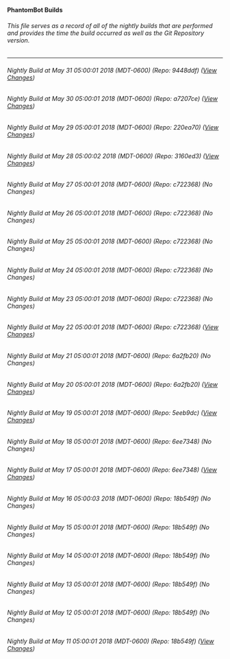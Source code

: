 **PhantomBot Builds**

###### This file serves as a record of all of the nightly builds that are performed and provides the time the build occurred as well as the Git Repository version.
-------------------------------------------------------------------------------------------------------------
###### Nightly Build at May 31 05:00:01 2018 (MDT-0600) (Repo: 9448ddf) ([View Changes](https://github.com/PhantomBot/PhantomBot/compare/a7207ce...9448ddf))
###### Nightly Build at May 30 05:00:01 2018 (MDT-0600) (Repo: a7207ce) ([View Changes](https://github.com/PhantomBot/PhantomBot/compare/220ea70...a7207ce))
###### Nightly Build at May 29 05:00:01 2018 (MDT-0600) (Repo: 220ea70) ([View Changes](https://github.com/PhantomBot/PhantomBot/compare/3160ed3...220ea70))
###### Nightly Build at May 28 05:00:02 2018 (MDT-0600) (Repo: 3160ed3) ([View Changes](https://github.com/PhantomBot/PhantomBot/compare/c722368...3160ed3))
###### Nightly Build at May 27 05:00:01 2018 (MDT-0600) (Repo: c722368) (No Changes)
###### Nightly Build at May 26 05:00:01 2018 (MDT-0600) (Repo: c722368) (No Changes)
###### Nightly Build at May 25 05:00:01 2018 (MDT-0600) (Repo: c722368) (No Changes)
###### Nightly Build at May 24 05:00:01 2018 (MDT-0600) (Repo: c722368) (No Changes)
###### Nightly Build at May 23 05:00:01 2018 (MDT-0600) (Repo: c722368) (No Changes)
###### Nightly Build at May 22 05:00:01 2018 (MDT-0600) (Repo: c722368) ([View Changes](https://github.com/PhantomBot/PhantomBot/compare/6a2fb20...c722368))
###### Nightly Build at May 21 05:00:01 2018 (MDT-0600) (Repo: 6a2fb20) (No Changes)
###### Nightly Build at May 20 05:00:01 2018 (MDT-0600) (Repo: 6a2fb20) ([View Changes](https://github.com/PhantomBot/PhantomBot/compare/5eeb9dc...6a2fb20))
###### Nightly Build at May 19 05:00:01 2018 (MDT-0600) (Repo: 5eeb9dc) ([View Changes](https://github.com/PhantomBot/PhantomBot/compare/6ee7348...5eeb9dc))
###### Nightly Build at May 18 05:00:01 2018 (MDT-0600) (Repo: 6ee7348) (No Changes)
###### Nightly Build at May 17 05:00:01 2018 (MDT-0600) (Repo: 6ee7348) ([View Changes](https://github.com/PhantomBot/PhantomBot/compare/18b549f...6ee7348))
###### Nightly Build at May 16 05:00:03 2018 (MDT-0600) (Repo: 18b549f) (No Changes)
###### Nightly Build at May 15 05:00:01 2018 (MDT-0600) (Repo: 18b549f) (No Changes)
###### Nightly Build at May 14 05:00:01 2018 (MDT-0600) (Repo: 18b549f) (No Changes)
###### Nightly Build at May 13 05:00:01 2018 (MDT-0600) (Repo: 18b549f) (No Changes)
###### Nightly Build at May 12 05:00:01 2018 (MDT-0600) (Repo: 18b549f) (No Changes)
###### Nightly Build at May 11 05:00:01 2018 (MDT-0600) (Repo: 18b549f) ([View Changes](https://github.com/PhantomBot/PhantomBot/compare/79c6cdc...18b549f))
